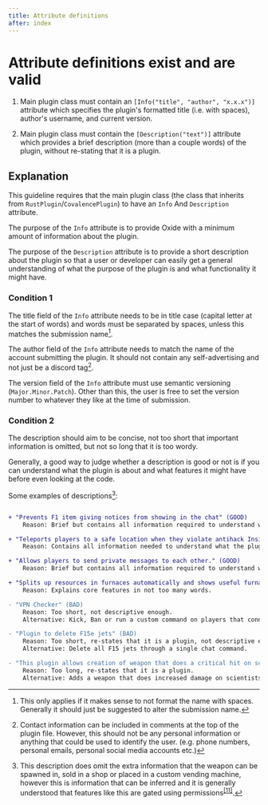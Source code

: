 ```yaml
---
title: Attribute definitions
after: index
---
```


# Attribute definitions exist and are valid

1. Main plugin class must contain an `[Info("title", "author", "x.x.x")]` attribute which specifies the plugin's formatted title (i.e. with spaces), author's username, and current version.

2. Main plugin class must contain the `[Description("text")]` attribute which provides a brief description (more than a couple words) of the plugin, without re-stating that it is a plugin.

## Explanation

This guideline requires that the main plugin class (the class that inherits from `RustPlugin`/`CovalencePlugin`) to have an `Info` And `Description` attribute.

The purpose of the `Info` attribute is to provide Oxide with a minimum amount of information about the plugin.

The purpose of the `Description` attribute is to provide a short description about the plugin so that a user or developer can easily get a general understanding of what the purpose of the plugin is and what functionality it might have.

### Condition 1

The title field of the `Info` attribute needs to be in title case (capital letter at the start of words) and words must be separated by spaces, unless this matches the submission name[^1].

The author field of the `Info` attribute needs to match the name of the account submitting the plugin. It should not contain any self-advertising and not just be a discord tag[^2].

The version field of the `Info` attribute must use semantic versioning (`Major.Minor.Patch`). Other than this, the user is free to set the version number to whatever they like at the time of submission.

### Condition 2

The description should aim to be concise, not too short that important information is omitted, but not so long that it is too wordy.

Generally, a good way to judge whether a description is good or not is if you can understand what the plugin is about and what features it might have before even looking at the code.

Some examples of descriptions[^3]:

```diff

+ "Prevents F1 item giving notices from showing in the chat" (GOOD)
    Reason: Brief but contains all information required to understand what the plugin does.

+ "Teleports players to a safe location when they violate antihack InsideTerrain." (GOOD)
    Reason: Contains all information needed to understand what the plugin does and when/why it does this.

+ "Allows players to send private messages to each other." (GOOD)
    Reason: Brief but contains all information required to understand what the plugin does. Other features can be inferred or found in the documentation.

+ "Splits up resources in furnaces automatically and shows useful furnace information" (GOOD)
    Reason: Explains core features in not too many words.

- "VPN Checker" (BAD)
    Reason: Too short, not descriptive enough.
    Alternative: Kick, Ban or run a custom command on players that connect using a VPN.

- "Plugin to delete F15e jets" (BAD)
    Reason: Too short, re-states that it is a plugin, not descriptive enough.
    Alternative: Delete all F15 jets through a single chat command.

- "This plugin allows creation of weapon that does a critical hit on scientists. Those with permissions can spawn the weapon, to sell in a shop or put in a customize vending machine." (BAD)
    Reason: Too long, re-states that it is a plugin.
    Alternative: Adds a weapon that does increased damage on scientists.
```

[^1]: This only applies if it makes sense to not format the name with spaces. Generally it should just be suggested to alter the submission name.

[^2]: Contact information can be included in comments at the top of the plugin file. However, this should not be any personal information or anything that could be used to identify the user. (e.g. phone numbers, personal emails, personal social media accounts etc.)

[^3]: This description does omit the extra information that the weapon can be spawned in, sold in a shop or placed in a custom vending machine, however this is information that can be inferred and it is generally understood that features like this are gated using permissions<sup><a href="/glossary#permissions">[11]</a></sup>.
